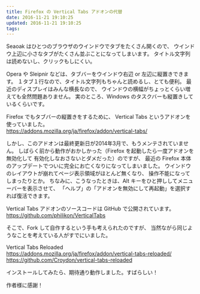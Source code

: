 ```yaml
---
title: Firefox の Vertical Tabs アドオンの代替
date: 2016-11-21 19:10:25
updated: 2016-11-21 19:10:25
tags:
---
```


Seaoak はひとつのブラウザのウインドウでタブをたくさん開くので、
ウインドウ上辺に小さなタブがたくさん並ぶことになってしまいます。
タイトル文字列は読めないし、クリックもしにくい。

Opera や Sleipnir などは、タブバーをウインドウ右辺 or 左辺に縦置きできます。
１タブ１行なので、タイトル文字列もちゃんと読めるし、とても便利。
最近のディスプレイはみんな横長なので、
ウインドウの横幅がちょっとくらい増えても全然問題ありません。
実のところ、Windows のタスクバーも縦置きしているくらいです。

Firefox でもタブバーの縦置きをするために、
Vertical Tabs というアドオンを使っていました。    
https://addons.mozilla.org/ja/firefox/addon/vertical-tabs/

しかし、このアドオンは最終更新日が2014年3月で、もうメンテされていません。
しばらく前から動作がおかしかった（Firefox を起動したら一度アドオンを無効化して
有効化しなおさないとダメだった）のですが、
最近の Firefox 本体のアップデートでついに完全にお亡くなりになってしまいました。
ウインドウのレイアウトが崩れてページ表示領域がほとんど無くなり、
操作不能になってしまったりとか。
ちなみに、こうなったときは、Alt キーをひと押ししてメニューバーを表示させて、
「ヘルプ」の「アドオンを無効にして再起動」を選択すれば復活できます。

Vertical Tabs アドオンのソースコードは GitHub で公開されています。    
https://github.com/philikon/VerticalTabs

そこで、Fork して自作するという手も考えられたのですが、
当然ながら同じようなことを考えている人がすでにいました。

Vertical Tabs Reloaded    
https://addons.mozilla.org/ja/firefox/addon/vertical-tabs-reloaded/    
https://github.com/Croydon/vertical-tabs-reloaded

インストールしてみたら、期待通り動作しました。すばらしい！

作者様に感謝！
